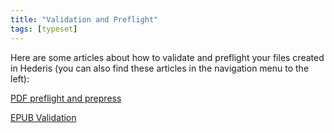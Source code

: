 ```yaml
---
title: "Validation and Preflight"
tags: [typeset]
---
```

 
<html><body><section data-type="chapter" class="hsecchapter" data-hederis-type="hsecchapter" id="intro-validation" data-pi-attrs="id: intro-validation; data-tags: typeset;" role="doc-chapter" data-tags="typeset" data-author-name=" " data-book-title=" " title="Validation and Preflight"><p class="hblkp" data-hederis-type="hblkp" id="pTd8mEZec">Here are some articles about how to validate and preflight your files created in Hederis (you can also find these articles in the navigation menu to the left): </p><p class="hblkp" data-hederis-type="hblkp" id="pwoDRWTgn"><a href="{% link _docs/pdf-preflight.md %}" data-hederis-type="hspana" id="pmotTuIBZ"><span class="Hyperlink" data-hederis-type="hspnspan" id="ppwp0FQ4o">PDF preflight and prepress</span></a></p><p class="hblkp" data-hederis-type="hblkp" id="p8CqLdRPw"><a href="{% link _docs/epub-validation.md %}" data-hederis-type="hspana" id="pW96gTQSr"><span class="Hyperlink" data-hederis-type="hspnspan" id="p3P4f6o2d">EPUB Validation</span></a></p></section></body></html>
